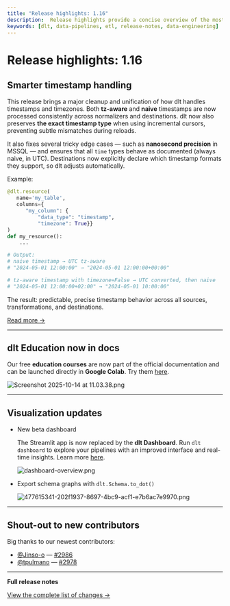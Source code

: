 ```yaml
---
title: "Release highlights: 1.16"
description:  Release highlights provide a concise overview of the most important new features, improvements, and fixes in a software update, helping users quickly understand what's changed and how it impacts their workflow.
keywords: [dlt, data-pipelines, etl, release-notes, data-engineering]
---
```


# Release highlights: 1.16

## Smarter timestamp handling

This release brings a major cleanup and unification of how dlt handles timestamps and timezones. Both **tz-aware** and **naive** timestamps are now processed consistently across normalizers and destinations. dlt now also preserves **the exact timestamp type** when using incremental cursors, preventing subtle mismatches during reloads.

It also fixes several tricky edge cases — such as **nanosecond precision** in MSSQL — and ensures that all `time` types behave as documented (always naive, in UTC). Destinations now explicitly declare which timestamp formats they support, so dlt adjusts automatically.

Example:

```py
@dlt.resource(
   name='my_table',
   columns={
      "my_column": {
          "data_type": "timestamp",
          "timezone": True}}
)
def my_resource():
    ...

# Output:
# naive timestamp → UTC tz-aware
# "2024-05-01 12:00:00" → "2024-05-01 12:00:00+00:00"

# tz-aware timestamp with timezone=False → UTC converted, then naive
# "2024-05-01 12:00:00+02:00" → "2024-05-01 10:00:00"
```

The result: predictable, precise timestamp behavior across all sources, transformations, and destinations.

[Read more →](../general-usage/schema#handling-of-timestamp-and-time-zones)

---

## dlt Education now in docs

Our free **education courses** are now part of the official documentation and can be launched directly in **Google Colab**. Try them [here](../tutorial/education).

![Screenshot 2025-10-14 at 11.03.38.png](https://storage.googleapis.com/dlt-blog-images/release-highlights/Screenshot%202025-10-14%20at%2011.03.38.png)

---

## Visualization updates

- New beta dashboard

    The Streamlit app is now replaced by the **dlt Dashboard**. Run `dlt dashboard` to explore your pipelines with an improved interface and real-time insights. Learn more [here](../general-usage/dashboard).

    ![dashboard-overview.png](https://storage.googleapis.com/dlt-blog-images/release-highlights/dashboard-overview.png)

- Export schema graphs with `dlt.Schema.to_dot()`

    ![477615341-202f1937-8697-4bc9-acf1-e7b6ac7e9970.png](https://storage.googleapis.com/dlt-blog-images/release-highlights/477615341-202f1937-8697-4bc9-acf1-e7b6ac7e9970.png)

---

## Shout-out to new contributors

Big thanks to our newest contributors:

* [@Jinso-o](https://github.com/Jinso-o) — [#2986](https://github.com/dlt-hub/dlt/pull/2986)
* [@tpulmano](https://github.com/tpulmano) — [#2978](https://github.com/dlt-hub/dlt/pull/2978)

---

**Full release notes**

[View the complete list of changes →](https://github.com/dlt-hub/dlt/releases)

